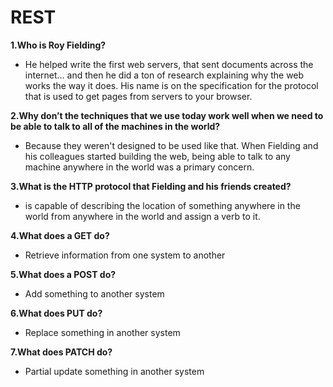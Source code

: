 # REST

**1.Who is Roy Fielding?**

- He helped write the first web servers, that sent documents across the internet… and then he did a ton of research explaining why the web works the way it does. His name is on the specification for the protocol that is used to get pages from servers to your browser.

**2.Why don’t the techniques that we use today work well when we need to be able to talk to all of the machines in the world?**

- Because they weren't designed to be used like that. When Fielding and his colleagues started building the web, being able to talk to any machine anywhere in the world was a primary concern.

**3.What is the HTTP protocol that Fielding and his friends created?**

- is capable of describing the location of something anywhere in the world from anywhere in the world and assign a verb to it.

**4.What does a GET do?**

- Retrieve information from one system to another

**5.What does a POST do?**

- Add something to another system

**6.What does PUT do?**

- Replace something in another system

**7.What does PATCH do?**

- Partial update something in another system
